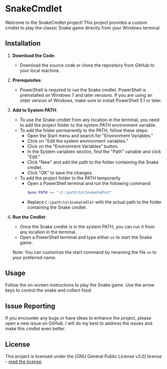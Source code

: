 # SnakeCmdlet

Welcome to the SnakeCmdlet project! This project provides a custom cmdlet to play the classic Snake game directly from your Windows terminal.

## Installation

1. **Download the Code**:
   - Download the source code or clone the repository from GitHub to your local machine.

2. **Prerequisites**:
   - PowerShell is required to run the Snake cmdlet. PowerShell is preinstalled on Windows 7 and later versions. If you are using an older version of Windows, make sure to install PowerShell 5.1 or later.

3. **Add to System PATH**:
   - To use the Snake cmdlet from any location in the terminal, you need to add the project folder to the system PATH environment variable.
   - To add the folder permanently to the PATH, follow these steps:
     - Open the Start menu and search for "Environment Variables."
     - Click on "Edit the system environment variables."
     - Click on the "Environment Variables" button.
     - In the System variables section, find the "Path" variable and click "Edit."
     - Click "New" and add the path to the folder containing the Snake cmdlet.
     - Click "OK" to save the changes.
   - To add the project folder to the PATH temporarily
     - Open a PowerShell terminal and run the following command:
       ```powershell
       $env:PATH += ";C:\path\to\SnakeCmdlet"
       ```
     - Replace `C:\path\to\SnakeCmdlet` with the actual path to the folder containing the Snake cmdlet.

4. **Run the Cmdlet**:
   - Once the Snake cmdlet is in the system PATH, you can run it from any location in the terminal.
   - Open a PowerShell terminal and type either `sn` to start the Snake game.

   Note: You can customize the start command by renaming the file `sn` to your preferred name.

## Usage

Follow the on-screen instructions to play the Snake game. Use the arrow keys to control the snake and collect food.

## Issue Reporting

If you encounter any bugs or have ideas to enhance the project, please open a new issue on GitHub. I will do my best to address the issues and make this cmdlet even better.

## License

This project is licensed under the [GNU General Public License v3.0] license - [read the license](LICENSE.md).
